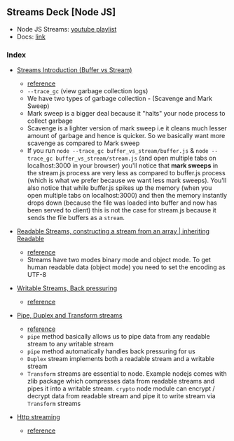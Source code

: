 ﻿## Streams Deck [Node JS]

- Node JS Streams: [youtube playlist](https://www.youtube.com/playlist?list=PLrwNNiB6YOA18XANsFe0CnizlhYKjJT0f)
- Docs: [link](https://nodejs.org/api/stream.html)

### Index

- [Streams Introduction (Buffer vs Stream)](https://github.com/kartik1998/streams-deck/tree/master/buffer_vs_stream)

  - [reference](https://www.youtube.com/watch?v=qU8PmZOOnac&list=PLrwNNiB6YOA18XANsFe0CnizlhYKjJT0f&index=1)
  - `--trace_gc` (view garbage collection logs)
  - We have two types of garbage collection - (Scavenge and Mark Sweep)
  - Mark sweep is a bigger deal because it "halts" your node process to collect garbage
  - Scavenge is a lighter version of mark sweep i.e it cleans much lesser amount of garbage and hence is quicker. So we basically want more scavenge as compared to Mark sweep
  - If you run `node --trace_gc buffer_vs_stream/buffer.js` & `node --trace_gc buffer_vs_stream/stream.js` (and open multiple tabs on localhost:3000 in your browser) you'll notice that **mark sweeps** in the stream.js process are very less as compared to buffer.js process (which is what we prefer because we want less mark sweeps). You'll also notice that while buffer.js spikes up the memory (when you open multiple tabs on localhost:3000) and then the memory instantly drops down (because the file was loaded into buffer and now has been served to client) this is not the case for stream.js because it sends the file buffers as a `stream`.

- [Readable Streams, constructing a stream from an array | inheriting Readable](https://github.com/kartik1998/streams-deck/tree/master/readable_streams)

  - [reference](https://www.youtube.com/watch?v=_pqv06ySvuk&list=PLrwNNiB6YOA18XANsFe0CnizlhYKjJT0f&index=2)
  - Streams have two modes binary mode and object mode. To get human readable data (object mode) you need to set the encoding as UTF-8

- [Writable Streams, Back pressuring](https://github.com/kartik1998/streams-deck/tree/master/writeable_streams_backpressuring)

  - [reference](https://www.youtube.com/watch?v=FS2OWxS5P_E&list=PLrwNNiB6YOA18XANsFe0CnizlhYKjJT0f&index=3)

- [Pipe, Duplex and Transform streams](https://github.com/kartik1998/streams-deck/tree/master/pipe_duplex_transform_streams)

  - [reference](https://www.youtube.com/watch?v=rQXaDH__Suk&list=PLrwNNiB6YOA18XANsFe0CnizlhYKjJT0f&index=4)
  - `pipe` method basically allows us to pipe data from any readable stream to any writable stream
  - `pipe` method automatically handles back pressuring for us
  - `Duplex` stream implements both a readable stream and a writable stream
  - `Transform` streams are essential to node. Example nodejs comes with zlib package which compresses data from readable streams and pipes it into a writable stream. `crypto` node module can encrypt / decrypt data from readable stream and pipe it to write stream via `Transform` streams

- [Http streaming](https://github.com/kartik1998/streams-deck/tree/master/http_streaming)
  - [reference](https://www.youtube.com/watch?v=CiGnubZC5cs&list=PLrwNNiB6YOA18XANsFe0CnizlhYKjJT0f&index=5)
